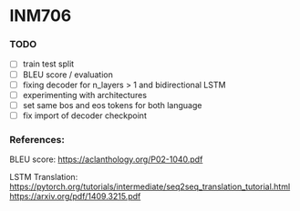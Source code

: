 # INM706

### TODO
- [ ] train test split
- [ ] BLEU score / evaluation
- [ ] fixing decoder for n_layers > 1 and bidirectional LSTM
- [ ] experimenting with architectures
- [ ] set same bos and eos tokens for both language
- [ ] fix import of decoder checkpoint

### References:
BLEU score:
https://aclanthology.org/P02-1040.pdf

LSTM Translation: \
https://pytorch.org/tutorials/intermediate/seq2seq_translation_tutorial.html \
https://arxiv.org/pdf/1409.3215.pdf
